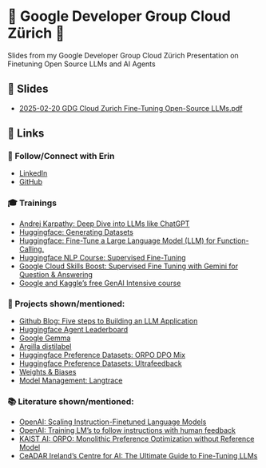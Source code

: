# 🌟 Google Developer Group Cloud Zürich 🌟
Slides from my Google Developer Group Cloud Zürich Presentation on Finetuning Open Source LLMs and AI Agents

## 📑 Slides
- [2025-02-20 GDG Cloud Zurich Fine-Tuning Open-Source LLMs.pdf](./2025-02-20%20GDG%20Cloud%20Zurich%20Fine-Tuning%20Open-Source%20LLMs.pdf)

## 🔗 Links
### 👋 Follow/Connect with Erin
- <a href="https://www.linkedin.com/in/erinla/" target="_blank">LinkedIn</a>
- <a href="https://github.com/giterinhub/" target="_blank">GitHub</a>

### 🎓 Trainings
- <a href="https://youtu.be/7xTGNNLPyMI" target="_blank">Andrej Karpathy: Deep Dive into LLMs like ChatGPT
- <a href="https://huggingface.co/datasets/argilla/ultrafeedback-binarized-preferences-cleaned/blob/main/notebook.ipynb" target="_blank">Huggingface: Generating Datasets</a>
- <a href="https://huggingface.co/learn/agents-course/bonus-unit1/introduction" target="_blank">Huggingface: Fine-Tune a Large Language Model (LLM) for Function-Calling.</a>
- <a href="https://huggingface.co/learn/nlp-course/en/chapter11/1" target="_blank">Huggingface NLP Course: Supervised Fine-Tuning</a>
- <a href="https://www.cloudskillsboost.google/catalog_lab/31750" target="_blank">Google Cloud Skills Boost: Supervised Fine Tuning with Gemini for Question & Answering</a>
- <a href="https://blog.google/technology/developers/google-kaggle-genai-intensive/" target="_blank">Google and Kaggle’s free GenAI Intensive course</a>

### 🚀 Projects shown/mentioned:
- <a href="https://github.blog/ai-and-ml/llms/the-architecture-of-todays-llm-applications/" target="_blank">Github Blog: Five steps to Building an LLM Application</a>
- <a href="https://huggingface.co/spaces/galileo-ai/agent-leaderboard" target="_blank">Huggingface Agent Leaderboard</a>
- <a href="https://developers.googleblog.com/en/gemma-explained-overview-gemma-model-family-architectures/" target="_blank">Google Gemma</a>
- <a href="https://github.com/argilla-io/distilabel" target="_blank">Argilla distilabel</a>
- <a href="https://huggingface.co/datasets/mlabonne/orpo-dpo-mix-40k/" target="_blank">Huggingface Preference Datasets: ORPO DPO Mix</a>
- <a href="https://huggingface.co/datasets/argilla/ultrafeedback-binarized-preferences-cleaned/" target="_blank">Huggingface Preference Datasets: Ultrafeedback</a>
- <a href="https://docs.wandb.ai/guides/integrations/huggingface/" target="_blank">Weights & Biases</a>
- <a href="https://docs.langtrace.ai/" target="_blank">Model Management: Langtrace</a>

### 📚 Literature shown/mentioned:
- <a href="https://arxiv.org/pdf/2210.11416" target="_blank">OpenAI: Scaling Instruction-Finetuned Language Models</a>
- <a href="https://arxiv.org/pdf/2203.02155" target="_blank">OpenAI: Training LM’s to follow instructions with human feedback</a>
- <a href="https://arxiv.org/pdf/2403.07691" target="_blank">KAIST AI: ORPO: Monolithic Preference Optimization without Reference Model</a>
- <a href="https://arxiv.org/pdf/2408.13296v1" target="_blank">CeADAR Ireland’s Centre for AI: The Ultimate Guide to Fine-Tuning LLMs</a>
